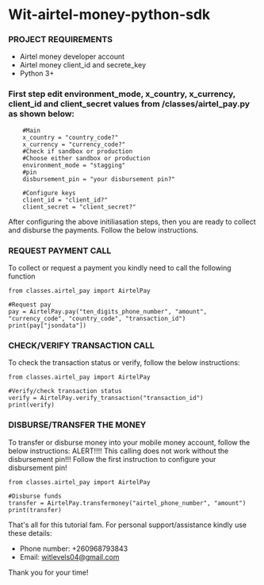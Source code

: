# Wit-airtel-money-python-sdk

### PROJECT REQUIREMENTS
- Airtel money developer account
- Airtel money client_id and secrete_key
- Python 3+

### First step edit environment_mode, x_country, x_currency, client_id and client_secret values from /classes/airtel_pay.py as shown below:

```
    #Main
    x_country = "country_code?"
    x_currency = "currency_code?"
    #Check if sandbox or production
    #Choose either sandbox or production
    environment_mode = "stagging"
    #pin
    disbursement_pin = "your disbursement pin?"

    #Configure keys
    client_id = "client_id?"
    client_secret = "client_secret?"
```

After configuring the above initiliasation steps, then you are ready to collect and disburse the payments. Follow the below instructions.

### REQUEST PAYMENT CALL
To collect or request a payment you kindly need to call the following function
```
from classes.airtel_pay import AirtelPay

#Request pay
pay = AirtelPay.pay("ten_digits_phone_number", "amount", "currency_code", "country_code", "transaction_id")
print(pay["jsondata"])
```

### CHECK/VERIFY TRANSACTION CALL
To check the transaction status or verify, follow the below instructions:
```
from classes.airtel_pay import AirtelPay

#Verify/check transaction status
verify = AirtelPay.verify_transaction("transaction_id")
print(verify)
```


### DISBURSE/TRANSFER THE MONEY
To transfer or disburse money into your mobile money account, follow the below instructions:
ALERT!!!! This calling does not work without the disbursement pin!!! Follow the first instruction to configure your disbursement pin!
```
from classes.airtel_pay import AirtelPay

#Disburse funds
transfer = AirtelPay.transfermoney("airtel_phone_number", "amount")
print(transfer)
```

That's all for this tutorial fam. For personal support/assistance kindly use these details:
- Phone number: +260968793843
- Email: witlevels04@gmail.com

Thank you for your time!


